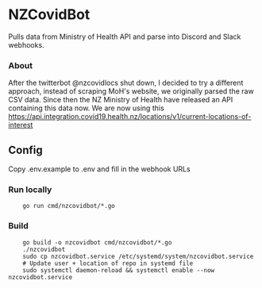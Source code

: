# NZCovidBot
Pulls data from Ministry of Health API and parse into Discord and Slack webhooks.

### About
After the twitterbot @nzcovidlocs shut down, I decided to try a different approach, instead of scraping MoH's website, we originally parsed the raw CSV data.
Since then the NZ Ministry of Health have released an API containing this data now. We are now using this https://api.integration.covid19.health.nz/locations/v1/current-locations-of-interest 

## Config
Copy .env.example to .env and fill in the webhook URLs

### Run locally
```
    go run cmd/nzcovidbot/*.go
```

### Build
```
    go build -o nzcovidbot cmd/nzcovidbot/*.go
    ./nzcovidbot
    sudo cp nzcovidbot.service /etc/systemd/system/nzcovidbot.service
    # Update user + location of repo in systemd file
    sudo systemctl daemon-reload && systemctl enable --now nzcovidbot.service
```
